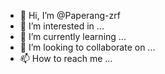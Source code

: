 - 👋 Hi, I’m @Paperang-zrf
- 👀 I’m interested in ...
- 🌱 I’m currently learning ...
- 💞️ I’m looking to collaborate on ...
- 📫 How to reach me ...

<!---
Paperang-zrf/Paperang-zrf is a ✨ special ✨ repository because its `README.md` (this file) appears on your GitHub profile.
You can click the Preview link to take a look at your changes.
--->
